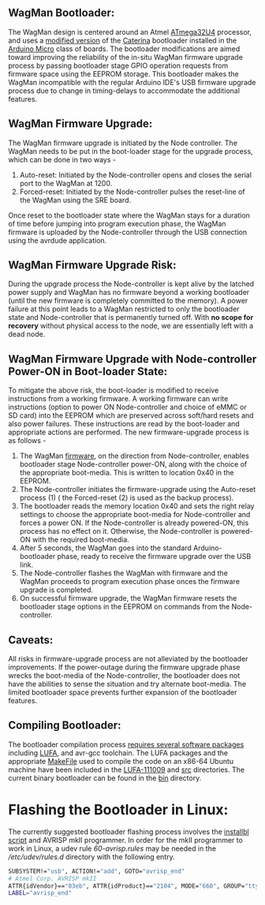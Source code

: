 <!--
waggle_topic=/wagman/wagman_v3/bootloader,Wagman V3.0 Bootloader
-->

## WagMan Bootloader:

The WagMan design is centered around an Atmel [ATmega32U4](http://www.atmel.com/Images/Atmel-7766-8-bit-AVR-ATmega16U4-32U4_Datasheet.pdf) processor, and uses a [modified version](https://github.com/waggle-sensor/WagMan/tree/master/v3/bootloader/src/caterina) of the [Caterina](https://github.com/arduino/Arduino/tree/master/hardware/arduino/avr/bootloaders/caterina) bootloader installed in the [Arduino Micro](https://www.arduino.cc/en/Main/ArduinoBoardMicro) class of boards. The bootloader modifications are aimed toward improving the reliability of the in-situ WagMan firmware upgrade process by passing bootloader stage GPIO operation requests from firmware space using the EEPROM storage. This bootloader makes the WagMan incompatible with the regular Arduino IDE's USB firmware upgrade process due to change in timing-delays to accommodate the additional features.

## WagMan Firmware Upgrade:

The WagMan firmware upgrade is initiated by the Node controller. The WagMan needs to be put in the boot-loader stage for the upgrade process, which can be done in two ways -
  1. Auto-reset: Initiated by the Node-controller opens and closes the serial port to the WagMan at 1200.
  2. Forced-reset: Initiated by the Node-controller pulses the reset-line of the WagMan using the SRE board.

Once reset to the bootloader state where the WagMan stays for a duration of time before jumping into program execution phase, the WagMan firmware is uploaded by the Node-controller through the USB connection using the avrdude application.

## WagMan Firmware Upgrade Risk:

During the upgrade process the Node-controller is kept alive by the latched power supply and WagMan has no firmware beyond a working bootloader (until the new firmware is completely committed to the memory). A power failure at this point leads to a WagMan restricted to only the bootloader state and Node-controller that is permanently turned off. With **no scope for recovery** without physical access to the node, we are essentially left with a dead node.

## WagMan Firmware Upgrade with Node-controller Power-ON in Boot-loader State:

To mitigate the above risk, the boot-loader is modified to receive instructions from a working firmware. A working firmware can write instructions (option to power ON Node-controller and choice of eMMC or SD card) into the EEPROM which are preserved across soft/hard resets and also power failures. These instructions are read by the boot-loader and appropriate actions are performed. The new firmware-upgrade process is as follows -
  1. The WagMan [firmware](../firmware/Record.cpp), on the direction from Node-controller, enables bootloader stage Node-controller power-ON, along with the choice of the appropriate boot-media. This is written to location 0x40 in the EEPROM.
  2. The Node-controller initiates the firmware-upgrade using the Auto-reset process (1) ( the Forced-reset (2) is used as the backup process).
  3. The bootloader reads the memory location 0x40 and sets the right relay settings to choose the appropriate boot-media for Node-controller and forces a power ON. If the Node-controller is already powered-ON, this process has no effect on it. Otherwise, the Node-controller is powered-ON with the required boot-media.
  4. After 5 seconds, the WagMan goes into the standard Arduino-bootloader phase, ready to receive the firmware upgrade over the USB link.
  5. The Node-controller flashes the WagMan with firmware and the WagMan proceeds to program execution phase onces the firmware upgrade is completed.
  6. On successful firmware upgrade, the WagMan firmware resets the bootloader stage options in the EEPROM on commands from the Node-controller.

## Caveats:

All risks in firmware-upgrade process are not alleviated by the bootloader improvements. If the power-outage during the firmware upgrade phase wrecks the boot-media of the Node-controller, the bootloader does not have the abilities to sense the situation and try alternate boot-media. The limited bootloader space prevents further expansion of the bootloader features.

## Compiling Bootloader:

The bootloader compilation process [requires several software packages](http://www.leonardomiliani.com/en/2013/accorciamo-i-tempi-del-bootloader-della-leonardomicroesplora/) including [LUFA](https://github.com/abcminiuser/lufa), and avr-gcc toolchain. The LUFA packages and the appropriate [MakeFile](./src/caterina/Makefile) used to compile the code  on an x86-64 Ubuntu machine have been included in the [LUFA-111009](./LUFA-111009) and [src](./src/caterina/) directories. The current binary bootloader can be found in the [bin](./bin) directory.

# Flashing the Bootloader in Linux:

The currently suggested bootloader flashing process involves the [installbl script](../installbl) and AVRISP mkII programmer. In order for the mkII programmer to work in Linux, a udev rule *60-avrisp.rules* may be needed in the */etc/udev/rules.d* directory with the following entry.

```bash
SUBSYSTEM!="usb", ACTION!="add", GOTO="avrisp_end"
# Atmel Corp. AVRISP mkII
ATTR{idVendor}=="03eb", ATTR{idProduct}=="2104", MODE="660", GROUP="tty"
LABEL="avrisp_end"
```
